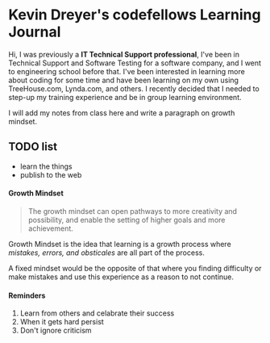 # Kevin Dreyer's codefellows Learning Journal

Hi, I was previously a **IT Technical Support professional**, I've been in Technical Support and Software Testing for a software company, and I went to engineering school before that.  I've been interested in learning more about coding for some time and have been learning on my own using TreeHouse.com, Lynda.com, and others.  I recently decided that I needed to step-up my training experience and be in group learning environment.

I will add my notes from class here and write a paragraph on growth mindset.

## TODO list

- learn the things 
- publish to the web 

#### Growth Mindset

> The growth mindset can open pathways to more creativity and possibility, and enable the setting of higher goals and more achievement.

Growth Mindset is the idea that learning is a growth process where *mistakes, errors, and obsticales* are all part of the process.

A fixed mindset would be the opposite of that where you finding difficulty or make mistakes and use this experience as a reason to not continue.


#### Reminders

1. Learn from others and celabrate their success
2. When it gets hard persist
3. Don't ignore criticism
